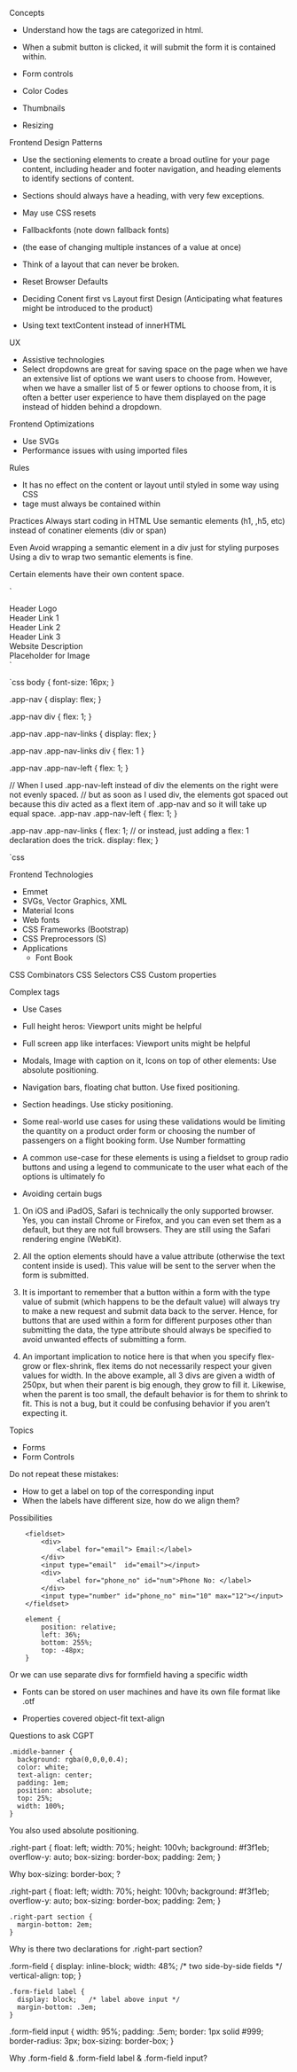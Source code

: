 Concepts
- Understand how the tags are categorized in html.
- When a submit button is clicked, it will submit the form it is contained within. 
- Form controls

- Color Codes
- Thumbnails

- Resizing



Frontend Design Patterns
- Use the sectioning elements to create a broad outline for your page content, including header and footer navigation, and heading elements to identify sections of content.
- Sections should always have a heading, with very few exceptions.
- May use CSS resets
- Fallbackfonts (note down fallback fonts)
- (the ease of changing multiple instances of a value at once)
- Think of a layout that can never be broken.
- Reset Browser Defaults
- Deciding Conent first vs Layout first Design (Anticipating what features might be introduced to the product)

- Using text textContent instead of innerHTML


UX
- Assistive technologies
- Select dropdowns are great for saving space on the page when we have an extensive list of options we want users to choose from. However, when we have a smaller list of 5 or fewer options to choose from, it is often a better user experience to have them displayed on the page instead of hidden behind a dropdown.


Frontend Optimizations
- Use SVGs
- Performance issues with using imported files


Rules
- It has no effect on the content or layout until styled in some way using CSS
- <rt> tage must always be contained within <ruby>


Practices
Always start coding in HTML
Use semantic elements (h1, ,h5, etc) instead of conatiner elements (div or span)

Even Avoid wrapping a semantic element in a div just for styling purposes
Using a div to wrap two semantic elements is fine.

Certain elements have their own content space.

`
<section>
    <div class="app-nav">
        <div class="app-nav-left">
            Header Logo
        </div>
        <div class="app-nav-links">
            <div>Header Link 1</div>
            <div>Header Link 2</div>
            <div>Header Link 3</div>
        </div>
    </div>
    <div>
        <div>
            Website Description
        </div>
        <div>
            Placeholder for Image
        </div>
    </div>
 </section>
`

`css
body {
    font-size: 16px;
}

.app-nav {
    display: flex;
}

.app-nav div {
    flex: 1;
} 

.app-nav .app-nav-links {
    display: flex;
}

.app-nav .app-nav-links div {
    flex: 1
}

.app-nav .app-nav-left {
    flex: 1;
} 

// When I used .app-nav-left instead of div the elements on the right were not evenly spaced.
// but as soon as I used div, the elements got spaced out because this div acted as a flext item of .app-nav and so it will take up equal space.
.app-nav .app-nav-left {
    flex: 1;
} 

.app-nav .app-nav-links {
    flex: 1; // or instead, just adding a flex: 1 declaration does the trick.
    display: flex;
}


`css







Frontend Technologies
- Emmet
- SVGs, Vector Graphics, XML
- Material Icons
- Web fonts
- CSS Frameworks (Bootstrap)
- CSS Preprocessors (S)
- Applications
    - Font Book


CSS Combinators
CSS Selectors
CSS Custom properties



Complex tags
<h-group>


- Use Cases
- Full height heros: Viewport units might be helpful
- Full screen app like interfaces: Viewport units might be helpful
- Modals, Image with caption on it, Icons on top of other elements: Use absolute positioning.
- Navigation bars, floating chat button. Use fixed positioning.
- Section headings. Use sticky positioning.
- Some real-world use cases for using these validations would be limiting the quantity on a product order form or choosing the number of passengers on a flight booking form. Use Number formatting
- A common use-case for these elements is using a fieldset to group radio buttons and using a legend to communicate to the user what each of the options is ultimately fo

- Avoiding certain bugs

1. On iOS and iPadOS, Safari is technically the only supported browser. Yes, you can install Chrome or Firefox, and you can even set them as a default, but they are not full browsers. They are still using the Safari rendering engine (WebKit).

2. All the option elements should have a value attribute (otherwise the text content inside is used). This value will be sent to the server when the form is submitted.

3. It is important to remember that a button within a form with the type value of submit (which happens to be the default value) will always try to make a new request and submit data back to the server. Hence, for buttons that are used within a form for different purposes other than submitting the data, the type attribute should always be specified to avoid unwanted effects of submitting a form.

4. An important implication to notice here is that when you specify flex-grow or flex-shrink, flex items do not necessarily respect your given values for width. In the above example, all 3 divs are given a width of 250px, but when their parent is big enough, they grow to fill it. Likewise, when the parent is too small, the default behavior is for them to shrink to fit. This is not a bug, but it could be confusing behavior if you aren’t expecting it.


Topics
- Forms
- Form Controls


Do not repeat these mistakes:
- How to get a label on top of the corresponding input
- When the labels have different size, how do we align them?


Possibilities
```
    <fieldset>
        <div>
            <label for="email"> Email:</label>
        </div>
        <input type="email"  id="email"></input>
        <div>
            <label for="phone_no" id="num">Phone No: </label>
        </div>
        <input type="number" id="phone_no" min="10" max="12"></input>
    </fieldset>

    element {
        position: relative;
        left: 36%;
        bottom: 255%;
        top: -48px;
    }
```

Or we can use separate divs for formfield having a specific width


- Fonts can be stored on user machines and have its own file format like .otf


- Properties covered
    object-fit
    text-align



Questions to ask CGPT

    .middle-banner {
      background: rgba(0,0,0,0.4);
      color: white;
      text-align: center;
      padding: 1em;
      position: absolute;
      top: 25%;
      width: 100%;
    }

You also used absolute positioning.

.right-part {
      float: left;
      width: 70%;
      height: 100vh;
      background: #f3f1eb;
      overflow-y: auto;
      box-sizing: border-box;
      padding: 2em;
    }

Why box-sizing: border-box; ?


  .right-part {
      float: left;
      width: 70%;
      height: 100vh;
      background: #f3f1eb;
      overflow-y: auto;
      box-sizing: border-box;
      padding: 2em;
    }

    .right-part section {
      margin-bottom: 2em;
    }

Why is there two declarations for .right-part section?


.form-field {
      display: inline-block;
      width: 48%;       /* two side-by-side fields */
      vertical-align: top;
    }

    .form-field label {
      display: block;   /* label above input */
      margin-bottom: .3em;
    }

.form-field input {
      width: 95%;
      padding: .5em;
      border: 1px solid #999;
      border-radius: 3px;
      box-sizing: border-box;
    }

Why .form-field & .form-field label & .form-field input?








